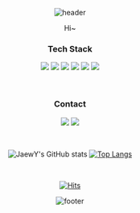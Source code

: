 
<div align="center">
  
![header](https://capsule-render.vercel.app/api?text=JAEWON&fontColor=d6ace6&stroke=00FF00)

Hi~

### Tech Stack 
 <span><img src="https://img.shields.io/badge/HTML5-E34F26?style=flat-square&logo=HTML5&logoColor=white"/></span>
 <img src="https://img.shields.io/badge/CSS3-1572B6?style=flat-square&logo=CSS3&logoColor=white"/>
 <img src="https://img.shields.io/badge/JavaScript-F7DF1E?style=flat-square&logo=JavaScript&logoColor=white"/>
 <img src="https://img.shields.io/badge/Sass-CC6699?style=flat-square&logo=Sass&logoColor=white"/>
 <img src="https://img.shields.io/badge/React-61DAFB?style=flat-square&logo=React&logoColor=white"/>
 <img src="https://img.shields.io/badge/styled--components-DB7093?style=flat-square&logo=styled-components&logoColor=white"/>
 
 <br>
 
### Contact
 <a href="https://velog.io/@lifefm_j"><img src="https://img.shields.io/badge/Velog-20C997?style=flat-square&logo=Velog&logoColor=white"/></a>
<a><img src="https://img.shields.io/badge/Gmail-EA4335?style=flat-square&logo=Gmail&logoColor=white"/></a>

<br>

![JaewY's GitHub stats](https://github-readme-stats.vercel.app/api?username=JaewY&show_icons=true&theme=onedark)
[![Top Langs](https://github-readme-stats.vercel.app/api/top-langs/?username=JaewY&layout=compact&theme=onedark&langs_count=5)](https://github.com/anuraghazra/github-readme-stats)

<br>

[![Hits](https://hits.seeyoufarm.com/api/count/incr/badge.svg?url=https%3A%2F%2Fgithub.com%2FJaewY%2Fhit-counter&count_bg=%23E370A1&title_bg=%237E6F77&icon=github.svg&icon_color=%23E7E7E7&title=hits&edge_flat=false)](https://hits.seeyoufarm.com)

![footer](https://capsule-render.vercel.app/api?section=footer)

</div>
 
